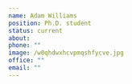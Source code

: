 ```yaml
---
name: Adam Williams
position: Ph.D. student
status: current
about:
phone: ""
image: /w0qhdwxhcvpmqshfycve.jpg
office: ""
email: ""
---
```

